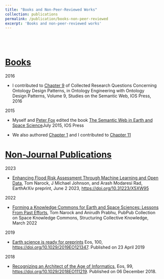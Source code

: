 ```yaml
---
title: "Books and Non-Peer-Reviewed Works"
collection: publications
permalink: /publication/books-non-peer-reviewed
excerpt: 'Books and non-peer-reviewed works'
---
```


<br><br>

<u>Books</u>
======

2016
      
* I contributed to [Chapter 9](http://ebooks.iospress.nl/volumearticle/45584) of Collected Research Questions Concerning Ontology Design Patterns, in Ontology Engineering with Ontology Design Patterns, Volume 9, Studies on the Semantic Web, IOS Press, 2016

2015
    
* Myself and [Peter Fox](https://en.wikipedia.org/wiki/Peter_Fox_(professor)) edited the book [The Semantic Web in Earth and Space Science](http://www.iospress.nl/book/the-semantic-web-in-earth-and-space-science-current-status-and-future-directions/)July 2015, IOS Press
      
* We also authored [Chapter 1](http://ebooks.iospress.nl/volumearticle/40091) and I contributed to [Chapter 11](http://ebooks.iospress.nl/volumearticle/40105)


<u>Non-Journal Publications</u>
======

2023

* [Enhancing Flood Risk Assessment Through Machine Learning and Open Data](https://doi.org/10.31223/X5XW95), Tom Narock, J Michael Johnson, and Arash Modaresi Rad, EarthArXiv preprint, June 2 2023, https://doi.org/10.31223/X5XW95

2022
    
* [Forming a Knowledge Commons for Earth and Space Sciences: Lessons From Past Efforts](https://doi.org/10.21428/a20c1a98.9ecf049b), Tom Narock and Anirudh Prabhu, PubPub Collection on Space Knowledge Commons, Structuring Collective Knowledge, March 2022

2019

* [Earth science is ready for preprints](https://eos.org/project-updates/earth-science-is-ready-for-preprints) Eos, 100, https://doi.org/10.1029/2019EO121347. Published on 23 April 2019

2018

* [Recognizing an Architect of the Age of Informatics](https://eos.org/opinions/recognizing-an-architect-of-the-age-of-informatics), Eos, 99, https://doi.org/10.1029/2018EO111219. Published on 06 December 2018.
      